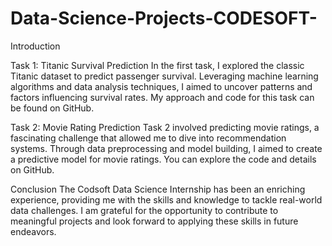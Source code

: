# Data-Science-Projects-CODESOFT-
Introduction

Task 1: Titanic Survival Prediction
In the first task, I explored the classic Titanic dataset to predict passenger survival. Leveraging machine learning algorithms and data analysis techniques, I aimed to uncover patterns and factors influencing survival rates. My approach and code for this task can be found on GitHub.

Task 2: Movie Rating Prediction
Task 2 involved predicting movie ratings, a fascinating challenge that allowed me to dive into recommendation systems. Through data preprocessing and model building, I aimed to create a predictive model for movie ratings. You can explore the code and details on GitHub.

Conclusion
The Codsoft Data Science Internship has been an enriching experience, providing me with the skills and knowledge to tackle real-world data challenges. I am grateful for the opportunity to contribute to meaningful projects and look forward to applying these skills in future endeavors.
